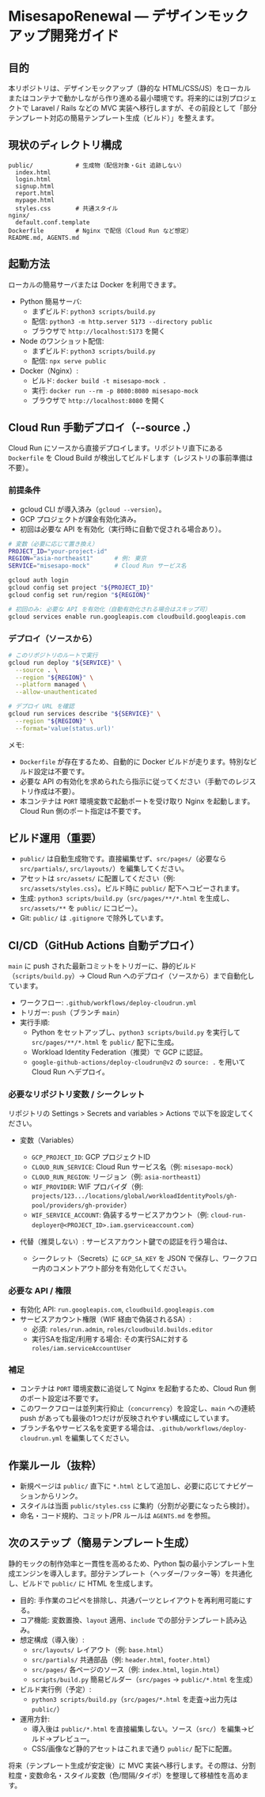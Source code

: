 # MisesapoRenewal — デザインモックアップ開発ガイド

## 目的
本リポジトリは、デザインモックアップ（静的な HTML/CSS/JS）をローカルまたはコンテナで動かしながら作り進める最小環境です。将来的には別プロジェクトで Laravel / Rails などの MVC 実装へ移行しますが、その前段として「部分テンプレート対応の簡易テンプレート生成（ビルド）」を整えます。

## 現状のディレクトリ構成
```
public/            # 生成物（配信対象・Git 追跡しない）
  index.html
  login.html
  signup.html
  report.html
  mypage.html
  styles.css       # 共通スタイル
nginx/
  default.conf.template
Dockerfile         # Nginx で配信（Cloud Run など想定）
README.md, AGENTS.md
```

## 起動方法
ローカルの簡易サーバまたは Docker を利用できます。
- Python 簡易サーバ:
  - まずビルド: `python3 scripts/build.py`
  - 配信: `python3 -m http.server 5173 --directory public`
  - ブラウザで `http://localhost:5173` を開く
- Node のワンショット配信:
  - まずビルド: `python3 scripts/build.py`
  - 配信: `npx serve public`
- Docker（Nginx）:
  - ビルド: `docker build -t misesapo-mock .`
  - 実行: `docker run --rm -p 8080:8080 misesapo-mock`
  - ブラウザで `http://localhost:8080` を開く

## Cloud Run 手動デプロイ（--source .）
Cloud Run にソースから直接デプロイします。リポジトリ直下にある `Dockerfile` を Cloud Build が検出してビルドします（レジストリの事前準備は不要）。

### 前提条件
- gcloud CLI が導入済み（`gcloud --version`）。
- GCP プロジェクトが課金有効化済み。
- 初回は必要な API を有効化（実行時に自動で促される場合あり）。

```bash
# 変数（必要に応じて置き換え）
PROJECT_ID="your-project-id"
REGION="asia-northeast1"      # 例: 東京
SERVICE="misesapo-mock"       # Cloud Run サービス名

gcloud auth login
gcloud config set project "${PROJECT_ID}"
gcloud config set run/region "${REGION}"

# 初回のみ: 必要な API を有効化（自動有効化される場合はスキップ可）
gcloud services enable run.googleapis.com cloudbuild.googleapis.com
```

### デプロイ（ソースから）
```bash
# このリポジトリのルートで実行
gcloud run deploy "${SERVICE}" \
  --source . \
  --region "${REGION}" \
  --platform managed \
  --allow-unauthenticated

# デプロイ URL を確認
gcloud run services describe "${SERVICE}" \
  --region "${REGION}" \
  --format='value(status.url)'
```

メモ:
- `Dockerfile` が存在するため、自動的に Docker ビルドが走ります。特別なビルド設定は不要です。
- 必要な API の有効化を求められたら指示に従ってください（手動でのレジストリ作成は不要）。
- 本コンテナは `PORT` 環境変数で起動ポートを受け取り Nginx を起動します。Cloud Run 側のポート指定は不要です。

## ビルド運用（重要）
- `public/` は自動生成物です。直接編集せず、`src/pages/`（必要なら `src/partials/`, `src/layouts/`）を編集してください。
- アセットは `src/assets/` に配置してください（例: `src/assets/styles.css`）。ビルド時に `public/` 配下へコピーされます。
- 生成: `python3 scripts/build.py`（`src/pages/**/*.html` を生成し、`src/assets/**` を `public/` にコピー）。
- Git: `public/` は `.gitignore` で除外しています。

## CI/CD（GitHub Actions 自動デプロイ）
`main` に push された最新コミットをトリガーに、静的ビルド（`scripts/build.py`）→ Cloud Run へのデプロイ（ソースから）まで自動化しています。

- ワークフロー: `.github/workflows/deploy-cloudrun.yml`
- トリガー: `push`（ブランチ `main`）
- 実行手順:
  - Python をセットアップし、`python3 scripts/build.py` を実行して `src/pages/**/*.html` を `public/` 配下に生成。
  - Workload Identity Federation（推奨）で GCP に認証。
  - `google-github-actions/deploy-cloudrun@v2` の `source: .` を用いて Cloud Run へデプロイ。

### 必要なリポジトリ変数 / シークレット
リポジトリの Settings > Secrets and variables > Actions で以下を設定してください。

- 変数（Variables）
  - `GCP_PROJECT_ID`: GCP プロジェクトID
  - `CLOUD_RUN_SERVICE`: Cloud Run サービス名（例: `misesapo-mock`）
  - `CLOUD_RUN_REGION`: リージョン（例: `asia-northeast1`）
  - `WIF_PROVIDER`: WIF プロバイダ（例: `projects/123.../locations/global/workloadIdentityPools/gh-pool/providers/gh-provider`）
  - `WIF_SERVICE_ACCOUNT`: 偽装するサービスアカウント（例: `cloud-run-deployer@<PROJECT_ID>.iam.gserviceaccount.com`）

- 代替（推奨しない）: サービスアカウント鍵での認証を行う場合は、
  - シークレット（Secrets）に `GCP_SA_KEY` を JSON で保存し、ワークフロー内のコメントアウト部分を有効化してください。

### 必要な API / 権限
- 有効化 API: `run.googleapis.com`, `cloudbuild.googleapis.com`
- サービスアカウント権限（WIF 経由で偽装されるSA）:
  - 必須: `roles/run.admin`, `roles/cloudbuild.builds.editor`
  - 実行SAを指定/利用する場合: その実行SAに対する `roles/iam.serviceAccountUser`

### 補足
- コンテナは `PORT` 環境変数に追従して Nginx を起動するため、Cloud Run 側のポート設定は不要です。
- このワークフローは並列実行抑止（`concurrency`）を設定し、`main` への連続 push があっても最後の1つだけが反映されやすい構成にしています。
- ブランチ名やサービス名を変更する場合は、`.github/workflows/deploy-cloudrun.yml` を編集してください。

## 作業ルール（抜粋）
- 新規ページは `public/` 直下に `*.html` として追加し、必要に応じてナビゲーションからリンク。
- スタイルは当面 `public/styles.css` に集約（分割が必要になったら検討）。
- 命名・コード規約、コミット/PR ルールは `AGENTS.md` を参照。

## 次のステップ（簡易テンプレート生成）
静的モックの制作効率と一貫性を高めるため、Python 製の最小テンプレート生成エンジンを導入します。部分テンプレート（ヘッダー/フッター等）を共通化し、ビルドで `public/` に HTML を生成します。

- 目的: 手作業のコピペを排除し、共通パーツとレイアウトを再利用可能にする。
- コア機能: 変数置換、`layout` 適用、`include` での部分テンプレート読み込み。
- 想定構成（導入後）:
  - `src/layouts/` レイアウト（例: `base.html`）
  - `src/partials/` 共通部品（例: `header.html`, `footer.html`）
  - `src/pages/` 各ページのソース（例: `index.html`, `login.html`）
  - `scripts/build.py` 簡易ビルダー（`src/pages` → `public/*.html` を生成）
- ビルド実行例（予定）:
  - `python3 scripts/build.py`（`src/pages/*.html` を走査→出力先は `public/`）
- 運用方針:
  - 導入後は `public/*.html` を直接編集しない。ソース（`src/`）を編集→ビルド→プレビュー。
  - CSS/画像など静的アセットはこれまで通り `public/` 配下に配置。

将来（テンプレート生成が安定後）に MVC 実装へ移行します。その際は、分割粒度・変数命名・スタイル変数（色/間隔/タイポ）を整理して移植性を高めます。
